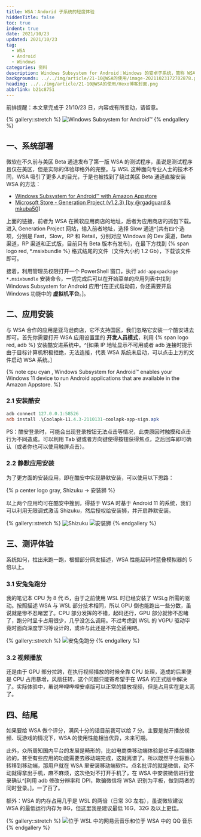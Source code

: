 ```yaml
---
title: WSA：Andorid 子系统的轻度体验
hiddenTitle: false
toc: true
indent: true
date: 2021/10/23
updated: 2021/10/23
tag:
  - WSA
  - Android
  - Windows
categories: 资料
description: Windows Subsystem for Android：Windows 的安卓子系统，简称 WSA，此次简单体验一番。
backgrounds: ../../img/article/21-10@WSA的使用/image-20211023172702878.png
headimg: ../../img/article/21-10@WSA的使用/Hexo博客封面.png
abbrlink: b21c8751
---
```


前排提醒：本文章完成于 21/10/23 日，内容或有所变动，请留意。

{% gallery::stretch %}
![Windows Subsystem for Android™](../../img/article/21-10@WSA的使用/image-20211023025904144.png)
{% endgallery %}

## 一、系统部署

微软在不久前与美区 Beta 通道发布了第一版 WSA 的测试程序，虽说是测试程序且仅在美区，但是实际的体验却格外的完整。与 WSL 这种面向专业人士的技术不同，WSA 吸引了更多人的目光，于是也被找到了绕过美区 Beta 通道直接安装 WSA 的方法：

- [Windows Subsystem for Android™ with Amazon Appstore](https://www.microsoft.com/store/productId/9P3395VX91NR)
- [Microsoft Store - Generation Project (v1.2.3) [by @rgadguard & mkuba50]](https://store.rg-adguard.net/)

上面的链接，前者为 WSA 在微软应用商店的地址，后者为应用商店的抓包下载。进入 Generation Project 网站，输入前者地址，选择 Slow 通道^[共有四个选项，分别是 Fast，Slow，RP 和 Retail，分别对应 Windows 的 Dev 渠道，Beta 渠道，RP 渠道和正式版，目前只有 Beta 版本有发布]，在最下方找到 {% span logo  red, *.msixbundle %} 格式结尾的文件（文件大小约 1.2 Gb），下载该文件即可。

接着，利用管理员权限打开一个 PowerShell 窗口，执行 `add-appxpackage *.msixbundle` 安装命令，一切完成后可以在开始菜单的应用列表中找到 Windows Subsystem for Android 应用^[在正式启动前，你还需要开启 Windows 功能中的 **虚拟机平台**。]。

## 二、应用安装

与 WSA 合作的应用是亚马逊商店，它不支持国区，我们忽略它安装一个酷安进去即可。首先你需要打开 WSA 应用设置里的 **开发人员模式**，利用 {% span logo  red, adb %} 安装酷安进系统中。^[如果 IP 地址显示不可用或者 adb 连接时提示由于目标计算机积极拒绝，无法连接，代表 WSA 系统未启动，可以点击上方的文件启动 WSA 系统。]

{% note cpu cyan , Windows Subsystem for Android™️ enables your Windows 11 device to run Android applications that are available in the Amazon Appstore. %}

### 2.1 安装酷安

```powershell 确认 WSA 在运行状态后，把酷安装进系统中。
adb connect 127.0.0.1:58526
adb install .\Coolapk-11.4.3-2110131-coolapk-app-sign.apk
```

PS：酷安登录时，可能会出现登录按钮无法点击等情况，此类原因时触摸和点击行为不同造成。可以利用 <kbd>Tab</kbd> 键或者方向键使得按钮获得焦点，之后回车即可确认（或者你也可以使用触屏点击）。

### 2.2 静默应用安装

为了更方面的安装应用，即在酷安中实现静默安装，可以使用以下思路：

{% p center logo gray, Shizuku -> 安装狮 %}

以上两个应用均可在酷安中搜到，得益于 WSA 时基于 Android 11 的系统，我们可以利用无限调式激活 Shizuku，然后授权给安装狮，并开启静默安装。

{% gallery::stretch %}
![Shizuku](../../img/article/21-10@WSA的使用/image-20211023023506029.png)
![安装狮](../../img/article/21-10@WSA的使用/image-20211023023520137.png)
{% endgallery %}

## 三、测评体验

系统如何，拉出来跑一跑，根据部分网友描述，WSA 性能起码时蓝叠模拟器的 5 倍以上。

### 3.1 安兔兔跑分

我的笔记本 CPU 为 8 代 i5，由于之前使用 WSL 时已经安装了 WSLg 所需的驱动。按照描述 WSA 与 WSL 部分技术相同，所以 GPU 倒也能跑出一些分数，虽说就是惨不忍睹罢了。CPU 部分发挥的不错，起码还行，GPU 部分就惨不忍睹了，跑分时显卡占用很少，几乎没怎么调用。不过考虑到 WSL 的 VGPU 驱动毕竟时面向深度学习等设计的，或许与此还是不完全适用吧。

{% gallery::stretch %}
![安兔兔跑分](../../img/article/21-10@WSA的使用/image-20211023024100764.png)
{% endgallery %}

### 3.2 视频播放

还是由于 GPU 部分拉跨，在执行视频播放的时候全靠 CPU 处理，造成的后果便是 CPU 占用暴增，风扇狂转，这个问题只能寄希望于在 WSA 的正式版中解决了。实际体验中，虽说哔哩哔哩安卓版可以正常的播放视频，但是占用实在是太高了。

## 四、结尾

如果要给 WSA 做个评分，满风十分的话目前我可以给 7 分。主要是抛开播放视频、玩游戏的情况下，WSA 的使用性能相当优异，未来可期。

此外，众所周知国内平台的发展是畸形的，比如电商类移动端体验是优于桌面端体验的，甚至有些应用的功能需要去移动端完成，这就离谱了。所以既然平台将重心转移到移动端，那用户就在 WSA 里安装移动端软件。点名批评的就是微信，动不动就得拿出手机，麻不麻烦，这次绝对不打开手机了，在 WSA 中安装微信进行登录确认^[利用 adb 修改分辨率和 DPI，欺骗微信将 WSA 识别为平板，做到两者的同时登录。]，一了百了。

额外：WSA 的内存占用几乎是 WSL 的两倍（日常 3G 左右），虽说微软建议 WSA 的最低运行内存为 8G，但这里我是建议最低 16G，32G 及以上更佳。

{% gallery::stretch %}
![位于 WSL 中的网易云音乐和位于 WSA 中的 QQ 音乐](../../img/article/21-10@WSA的使用/image-20211023025652981.png)
{% endgallery %}
